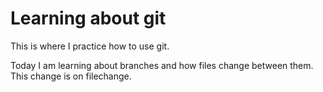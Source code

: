 # Learning about git

This is where I practice how to use git.

Today I am learning about branches and how files change between them. This change is on filechange.